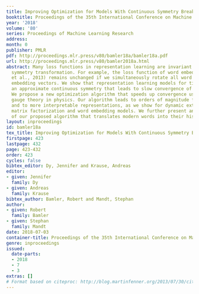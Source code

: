 ```yaml
---
title: Improving Optimization for Models With Continuous Symmetry Breaking
booktitle: Proceedings of the 35th International Conference on Machine Learning
year: '2018'
volume: '80'
series: Proceedings of Machine Learning Research
address: 
month: 0
publisher: PMLR
pdf: http://proceedings.mlr.press/v80/bamler18a/bamler18a.pdf
url: http://proceedings.mlr.press/v80/bamler2018a.html
abstract: Many loss functions in representation learning are invariant under a continuous
  symmetry transformation. For example, the loss function of word embeddings (Mikolov
  et al., 2013) remains unchanged if we simultaneously rotate all word and context
  embedding vectors. We show that representation learning models for time series possess
  an approximate continuous symmetry that leads to slow convergence of gradient descent.
  We propose a new optimization algorithm that speeds up convergence using ideas from
  gauge theory in physics. Our algorithm leads to orders of magnitude faster convergence
  and to more interpretable representations, as we show for dynamic extensions of
  matrix factorization and word embedding models. We further present an example application
  of our proposed algorithm that translates modern words into their historic equivalents.
layout: inproceedings
id: bamler18a
tex_title: Improving Optimization for Models With Continuous Symmetry Breaking
firstpage: 423
lastpage: 432
page: 423-432
order: 423
cycles: false
bibtex_editor: Dy, Jennifer and Krause, Andreas
editor:
- given: Jennifer
  family: Dy
- given: Andreas
  family: Krause
bibtex_author: Bamler, Robert and Mandt, Stephan
author:
- given: Robert
  family: Bamler
- given: Stephan
  family: Mandt
date: 2018-07-03
container-title: Proceedings of the 35th International Conference on Machine Learning
genre: inproceedings
issued:
  date-parts:
  - 2018
  - 7
  - 3
extras: []
# Format based on citeproc: http://blog.martinfenner.org/2013/07/30/citeproc-yaml-for-bibliographies/
---
```

